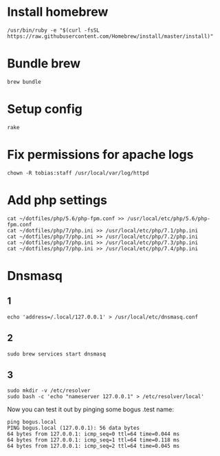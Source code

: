 # Install homebrew
```
/usr/bin/ruby -e "$(curl -fsSL https://raw.githubusercontent.com/Homebrew/install/master/install)"
```

# Bundle brew
```
brew bundle
```

# Setup config
```
rake
```

# Fix permissions for apache logs
```
chown -R tobias:staff /usr/local/var/log/httpd
```

# Add php settings
```
cat ~/dotfiles/php/5.6/php-fpm.conf >> /usr/local/etc/php/5.6/php-fpm.conf
cat ~/dotfiles/php/7/php.ini >> /usr/local/etc/php/7.1/php.ini
cat ~/dotfiles/php/7/php.ini >> /usr/local/etc/php/7.2/php.ini
cat ~/dotfiles/php/7/php.ini >> /usr/local/etc/php/7.3/php.ini
cat ~/dotfiles/php/7/php.ini >> /usr/local/etc/php/7.4/php.ini
```

# Dnsmasq
## 1
```
echo 'address=/.local/127.0.0.1' > /usr/local/etc/dnsmasq.conf
```
## 2
```
sudo brew services start dnsmasq
```
## 3
```
sudo mkdir -v /etc/resolver
sudo bash -c 'echo "nameserver 127.0.0.1" > /etc/resolver/local'
```

Now you can test it out by pinging some bogus .test name:
```
ping bogus.local
PING bogus.local (127.0.0.1): 56 data bytes
64 bytes from 127.0.0.1: icmp_seq=0 ttl=64 time=0.044 ms
64 bytes from 127.0.0.1: icmp_seq=1 ttl=64 time=0.118 ms
64 bytes from 127.0.0.1: icmp_seq=2 ttl=64 time=0.045 ms
```
